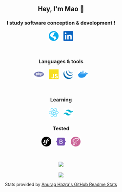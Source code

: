 <!-- markdownlint-disable MD033 -->
<!-- markdownlint-disable MD041 -->
<h2 align="center">Hey, I'm Mao 👋</h2>

<h3 align="center">I study software conception & development !</h3>

<p align="center">
  <a href="http://maodematos.rf.gd"><img height="32" src="./assets/globe.svg" title="Portfolio" alt="Portfolio"/></a>&nbsp; &nbsp;
  <a href="https://www.linkedin.com/in/mao-de-matos"><img height="32" src="./assets/linkedin.svg" title="LinkedIn" alt="LinkedIn"/></a>
</p>

<br/>

<h3 align="center">Languages & tools</h3>

<p align="center">
  <a href="https://www.php.net/"><img height="32" src="./assets/php.svg" title="PHP" alt="PHP"/></a>&nbsp; &nbsp;
  <a href="https://www.javascript.com/"><img height="32" src="./assets/javascript.svg" title="JavaScript" alt="JavaScript"/></a>&nbsp; &nbsp;
  <a href="https://jquery.com/"><img height="32" src="./assets/jquery.svg" title="JQuery" alt="JQuery"/></a>&nbsp; &nbsp;
  <a href="https://www.docker.com/"><img height="32" src="./assets/docker.svg" title="Docker" alt="Docker"/></a>
</p>

<br/>

<h3 align="center">Learning</h3>

<p align="center">
  <a href="https://reactjs.org/"><img height="32" src="./assets/reactjs.svg" title="ReactJS" alt="ReactJS"/></a>&nbsp; &nbsp;
  <a href="https://tailwindcss.com/"><img height="32" src="./assets/tailwindcss.svg" title="Tailwindcss" alt="Tailwindcss"/></a>
</p>

<h3 align="center">Tested</h3>

<p align="center">
  <a href="https://symfony.com/"><img height="32" src="./assets/symfony.svg" title="Symfony" alt="Symfony"/></a>&nbsp; &nbsp;
  <a href="https://getbootstrap.com/"><img height="32" src="./assets/bootstrap.svg" title="Bootstrap" alt="Bootstrap"/></a>&nbsp; &nbsp;
  <a href="https://sass-lang.com/"><img height="32" src="./assets/sass.svg" title="SASS" alt="SASS"/></a>
</p>

<br/>

<p align="center">
  <img align="center" src="https://github-readme-stats.vercel.app/api?username=MaoDeMatos&theme=dracula" />
  <br/>
  <br/>
  <img align="center" src="https://github-readme-stats.vercel.app/api/top-langs/?username=MaoDeMatos&layout=compact&theme=dracula" />
</p>

<p align="center">Stats provided by <a href="https://github.com/anuraghazra/github-readme-stats">Anurag Hazra's GitHub Readme Stats</a></p>
